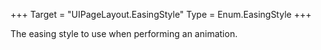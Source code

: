 +++
Target = "UIPageLayout.EasingStyle"
Type = Enum.EasingStyle
+++

The easing style to use when performing an animation.